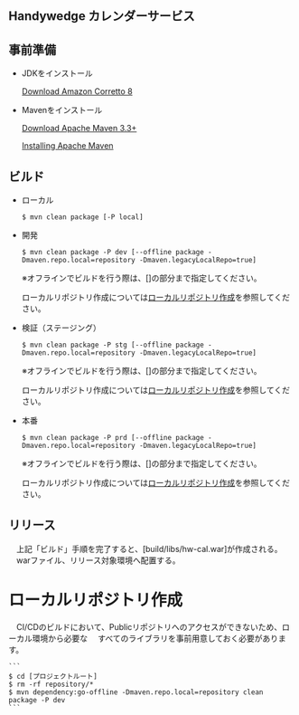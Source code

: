 Handywedge カレンダーサービス
------------------------------------

## 事前準備

- JDKをインストール
    
    [Download Amazon Corretto 8](https://docs.aws.amazon.com/corretto/latest/corretto-8-ug/patches.html) 
    
- Mavenをインストール

    [Download Apache Maven 3.3+](http://maven.apache.org/download.cgi)
    
    [Installing Apache Maven](https://maven.apache.org/install.html)


## ビルド

- ローカル
    ```
    $ mvn clean package [-P local]
    ```
- 開発
    ```
    $ mvn clean package -P dev [--offline package -Dmaven.repo.local=repository -Dmaven.legacyLocalRepo=true]
    ```
    ※オフラインでビルドを行う際は、[]の部分まで指定してください。
    
    ローカルリポジトリ作成については[ローカルリポジトリ作成](ローカルリポジトリ作成)を参照してください。
    

- 検証（ステージング）
    ```
    $ mvn clean package -P stg [--offline package -Dmaven.repo.local=repository -Dmaven.legacyLocalRepo=true]
    ```
    ※オフラインでビルドを行う際は、[]の部分まで指定してください。
    
    ローカルリポジトリ作成については[ローカルリポジトリ作成](ローカルリポジトリ作成)を参照してください。
 
- 本番
    ```
    $ mvn clean package -P prd [--offline package -Dmaven.repo.local=repository -Dmaven.legacyLocalRepo=true]
    ```
    ※オフラインでビルドを行う際は、[]の部分まで指定してください。
    
    ローカルリポジトリ作成については[ローカルリポジトリ作成](ローカルリポジトリ作成)を参照してください。
 

## リリース

　上記「ビルド」手順を完了すると、[build/libs/hw-cal.war]が作成される。
　warファイル、リリース対象環境へ配置する。

# ローカルリポジトリ作成
　CI/CDのビルドにおいて、Publicリポジトリへのアクセスができないため、ローカル環境から必要な
　すべてのライブラリを事前用意しておく必要があります。

    ```
    $ cd [プロジェクトルート]
    $ rm -rf repository/*
    $ mvn dependency:go-offline -Dmaven.repo.local=repository clean package -P dev
    ```

